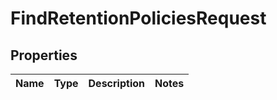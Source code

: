 

# FindRetentionPoliciesRequest

## Properties

Name | Type | Description | Notes
------------ | ------------- | ------------- | -------------



